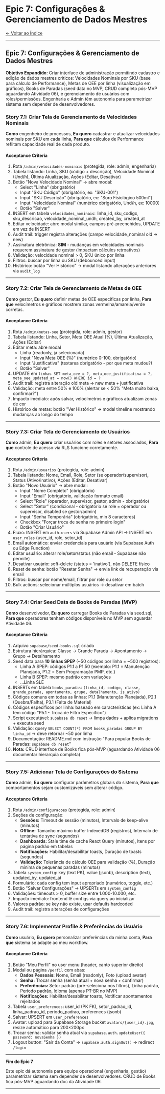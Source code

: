 # Epic 7: Configurações & Gerenciamento de Dados Mestres

[← Voltar ao Índice](./index.md)

---


## Epic 7: Configurações & Gerenciamento de Dados Mestres

**Objetivo Expandido:** Criar interface de administração permitindo cadastro e edição de dados mestres críticos: Velocidades Nominais por SKU (base para cálculo de Performance), Metas de OEE por linha (visualização em gráficos), Books de Paradas (seed data no MVP, CRUD completo pós-MVP aguardando Atividade 06), e gerenciamento de usuários com roles/permissões. Engenharia e Admin têm autonomia para parametrizar sistema sem depender de desenvolvedores.

### Story 7.1: Criar Tela de Gerenciamento de Velocidades Nominais

**Como** engenheiro de processos,
**Eu quero** cadastrar e atualizar velocidades nominais por SKU em cada linha,
**Para que** cálculos de Performance reflitam capacidade real de cada produto.

#### Acceptance Criteria

1. Rota `/admin/velocidades-nominais` (protegida, role: admin, engenharia)
2. Tabela listando: Linha, SKU (código + descrição), Velocidade Nominal (Und/h), Última Atualização, Ações (Editar, Desativar)
3. Botão "Nova Velocidade Nominal" → abre modal:
   - Select "Linha" (obrigatório)
   - Input "SKU Código" (obrigatório, ex: "SKU-001")
   - Input "SKU Descrição" (obrigatório, ex: "Soro Fisiológico 500ml")
   - Input "Velocidade Nominal" (numérico obrigatório, Und/h, ex: 10000)
   - Botão "Salvar"
4. INSERT em tabela `velocidades_nominais`: linha_id, sku_codigo, sku_descricao, velocidade_nominal_undh, created_by, created_at
5. Editar velocidade: abre modal similar, campos pré-preenchidos, UPDATE em vez de INSERT
6. Audit trail: trigger registra alterações (campo velocidade_nominal old → new)
7. Assinatura eletrônica: **SIM** - mudanças em velocidades nominais requerem assinatura de gestor (impactam cálculos retroativos)
8. Validação: velocidade nominal > 0, SKU único por linha
9. Filtros: buscar por linha ou SKU (debounced input)
10. Histórico: botão "Ver Histórico" → modal listando alterações anteriores via `audit_log`

---

### Story 7.2: Criar Tela de Gerenciamento de Metas de OEE

**Como** gestor,
**Eu quero** definir metas de OEE específicas por linha,
**Para que** velocímetros e gráficos mostrem zonas vermelha/amarela/verde corretas.

#### Acceptance Criteria

1. Rota `/admin/metas-oee` (protegida, role: admin, gestor)
2. Tabela listando: Linha, Setor, Meta OEE Atual (%), Última Atualização, Ações (Editar)
3. Editar meta: abre modal
   - Linha (readonly, já selecionada)
   - Input "Nova Meta OEE (%)" (numérico 0-100, obrigatório)
   - Input "Justificativa" (textarea obrigatório - por que meta mudou?)
   - Botão "Salvar"
4. UPDATE em `linhas SET meta_oee = ?, meta_oee_justificativa = ?, meta_oee_updated_at = now() WHERE id = ?`
5. Audit trail: registra alteração old meta → new meta + justificativa
6. Validação: meta entre 50% e 100% (alertar se < 50% "Meta muito baixa, confirmar?")
7. Impacto imediato: após salvar, velocímetros e gráficos atualizam zonas de cor
8. Histórico de metas: botão "Ver Histórico" → modal timeline mostrando mudanças ao longo do tempo

---

### Story 7.3: Criar Tela de Gerenciamento de Usuários

**Como** admin,
**Eu quero** criar usuários com roles e setores associados,
**Para que** controle de acesso via RLS funcione corretamente.

#### Acceptance Criteria

1. Rota `/admin/usuarios` (protegida, role: admin)
2. Tabela listando: Nome, Email, Role, Setor (se operador/supervisor), Status (Ativo/Inativo), Ações (Editar, Desativar)
3. Botão "Novo Usuário" → abre modal:
   - Input "Nome Completo" (obrigatório)
   - Input "Email" (obrigatório, validação formato email)
   - Select "Role" (operador, supervisor, gestor, admin - obrigatório)
   - Select "Setor" (condicional - obrigatório se role = operador ou supervisor, disabled se gestor/admin)
   - Input "Senha Temporária" (obrigatório, min 8 caracteres)
   - Checkbox "Forçar troca de senha no primeiro login"
   - Botão "Criar Usuário"
4. Fluxo: INSERT em `auth.users` via Supabase Admin API → INSERT em `user_roles` (user_id, role, setor_id)
5. Email automático: enviar credenciais para usuário (via Supabase Auth ou Edge Function)
6. Editar usuário: alterar role/setor/status (não email - Supabase não permite)
7. Desativar usuário: soft-delete (status = 'inativo'), não DELETE físico
8. Reset de senha: botão "Resetar Senha" → envia link de recuperação via email
9. Filtros: buscar por nome/email, filtrar por role ou setor
10. Bulk actions: selecionar múltiplos usuários → desativar em batch

---

### Story 7.4: Criar Seed Data de Books de Paradas (MVP)

**Como** desenvolvedor,
**Eu quero** carregar Books de Paradas via seed.sql,
**Para que** operadores tenham códigos disponíveis no MVP sem aguardar Atividade 06.

#### Acceptance Criteria

1. Arquivo `supabase/seed-books.sql` criado
2. Estrutura hierárquica: Classe → Grande Parada → Apontamento → Grupo → Detalhamento
3. Seed data para **10 linhas SPEP** (~50 códigos por linha = ~500 registros):
   - Linha A SPEP: códigos P1.1 a P1.50 (exemplo: P1.1 = Manutenção Planejada, P1.2 = Sem Programação PMP, etc.)
   - Linha B SPEP: mesmo padrão com variações
   - ...Linha SLE
4. INSERTs em tabela `books_paradas`: `(linha_id, codigo, classe, grande_parada, apontamento, grupo, detalhamento, is_ativo)`
5. Códigos comuns em todas as linhas: P1.1 (Manutenção Planejada), P2.1 (Quebra/Falha), P3.1 (Falta de Material)
6. Códigos específicos por linha: baseado em características (ex: Linha A tem código "P5.1 - Troca de Filtro Específico")
7. Script executável: `supabase db reset` → limpa dados + aplica migrations + executa seed
8. Validação: query `SELECT COUNT(*) FROM books_paradas GROUP BY linha_id` → deve retornar ~50 por linha
9. Documentação: README.md com instrução "Para popular Books de Paradas: `supabase db reset`"
10. **Nota:** CRUD interface de Books fica pós-MVP (aguardando Atividade 06 documentar hierarquia completa)

---

### Story 7.5: Adicionar Tela de Configurações do Sistema

**Como** admin,
**Eu quero** configurar parâmetros globais do sistema,
**Para que** comportamentos sejam customizáveis sem alterar código.

#### Acceptance Criteria

1. Rota `/admin/configuracoes` (protegida, role: admin)
2. Seções de configuração:
   - **Sessões:** Timeout de sessão (minutos), Intervalo de keep-alive (minutos)
   - **Offline:** Tamanho máximo buffer IndexedDB (registros), Intervalo de tentativa de sync (segundos)
   - **Dashboards:** Stale time de cache React Query (minutos), Itens por página padrão em tabelas
   - **Notificações:** Habilitar/desabilitar toasts, Duração de toasts (segundos)
   - **Validação:** Tolerância de cálculo OEE para validação (%), Duração mínima de pequenas paradas (minutos)
3. Tabela `system_config`: key (text PK), value (jsonb), description (text), updated_by, updated_at
4. Formulário: cada config tem input apropriado (numérico, toggle, etc.)
5. Botão "Salvar Configurações" → UPSERTs em `system_config`
6. Validações: timeouts > 0, buffer size entre 1.000-10.000, etc.
7. Impacto imediato: frontend lê configs via query ao inicializar
8. Valores padrão: se key não existe, usar defaults hardcoded
9. Audit trail: registra alterações de configurações

---

### Story 7.6: Implementar Profile & Preferências do Usuário

**Como** usuário,
**Eu quero** personalizar preferências da minha conta,
**Para que** sistema se adapte ao meu workflow.

#### Acceptance Criteria

1. Botão "Meu Perfil" no user menu (header, canto superior direito)
2. Modal ou página `/perfil` com abas:
   - **Dados Pessoais:** Nome, Email (readonly), Foto (upload avatar)
   - **Senha:** Trocar senha (senha atual + nova senha + confirmar)
   - **Preferências:** Setor padrão (pré-seleciona nos filtros), Linha padrão, Período padrão, Idioma (apenas PT-BR no MVP)
   - **Notificações:** Habilitar/desabilitar toasts, Notificar apontamentos rejeitados
3. Tabela `user_preferences`: user_id (PK FK), setor_padrao_id, linha_padrao_id, periodo_padrao, preferences (jsonb)
4. Salvar: UPSERT em `user_preferences`
5. Avatar: upload para Supabase Storage bucket `avatars/{user_id}.jpg`, resize automático para 200×200px
6. Trocar senha: validar senha atual via `supabase.auth.updateUser({ password: novaSenha })`
7. Logout button: "Sair da Conta" → `supabase.auth.signOut()` → redirect `/login`

---

**Fim do Epic 7**

Este epic dá autonomia para equipe operacional (engenharia, gestão) parametrizar sistema sem depender de desenvolvedores. CRUD de Books fica pós-MVP aguardando doc da Atividade 06.

---

